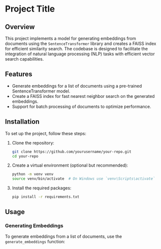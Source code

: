 # Project Title

## Overview

This project implements a model for generating embeddings from documents using the `SentenceTransformer` library and creates a FAISS index for efficient similarity search. The codebase is designed to facilitate the integration of natural language processing (NLP) tasks with efficient vector search capabilities.

## Features

- Generate embeddings for a list of documents using a pre-trained SentenceTransformer model.
- Create a FAISS index for fast nearest neighbor search on the generated embeddings.
- Support for batch processing of documents to optimize performance.

## Installation

To set up the project, follow these steps:

1. Clone the repository:
   ```bash
   git clone https://github.com/yourusername/your-repo.git
   cd your-repo
   ```

2. Create a virtual environment (optional but recommended):
   ```bash
   python -m venv venv
   source venv/bin/activate  # On Windows use `venv\Scripts\activate`
   ```

3. Install the required packages:
   ```bash
   pip install -r requirements.txt
   ```

## Usage

### Generating Embeddings

To generate embeddings from a list of documents, use the `generate_embeddings` function:
